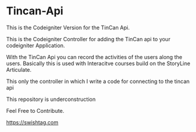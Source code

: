 # Tincan-Api
This is the Codeigniter Version for the TinCan Api.

This is the Codeigniter Controller for adding the TinCan api to your codeigniter Application.

With the TinCan Api you can record the activities of the users along the users.
Basically this is used with Interacitve courses build on the StoryLine Articulate.

This only the controller in which I write a code for connecting to the tincan api

This repository is underconstruction

Feel Free to Contribute.

https://swishtag.com
